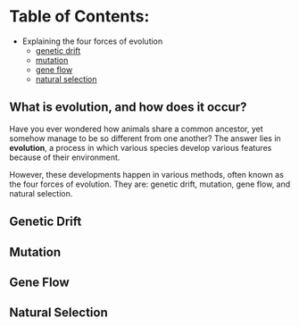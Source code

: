 # Table of Contents:
- Explaining the four forces of evolution
  - [genetic drift](/unessay#genetic-drift)
  - [mutation](/unessay#mutation)
  - [gene flow](/unessay#gene-flow)
  - [natural selection](/unessay#natural-selection)

## What is evolution, and how does it occur?
Have you ever wondered how animals share a common ancestor, yet somehow manage to be so different from one another? The answer lies in **evolution**, a process in which various species develop various features because of their environment. 

However, these developments happen in various methods, often known as the four forces of evolution. They are: genetic drift, mutation, gene flow, and natural selection.

<h2 href="#genetic-drift">Genetic Drift </h2>

<h2 href="#mutation">Mutation </h2>

<h2 href="#gene-flow">Gene Flow</h2>

<h2 href="#natural-selection">Natural Selection </h2>
